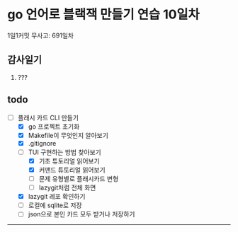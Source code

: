 # go 언어로 블랙잭 만들기 연습 10일차

1일1커밋 무사고: 691일차

## 감사일기

1. ???

## todo

- [ ] 플래시 카드 CLI 만들기
  - [x] go 프로젝트 초기화
  - [x] Makefile이 무엇인지 알아보기
  - [x] .gitignore
  - [ ] TUI 구현하는 방법 찾아보기
    - [x] 기초 튜토리얼 읽어보기
    - [x] 커맨드 튜토리얼 읽어보기
    - [ ] 문제 유형별로 플래시카드 변형
    - [ ] lazygit처럼 전체 화면
  - [x] lazygit 레포 확인하기
  - [ ] 로컬에 sqlite로 저장
  - [ ] json으로 본인 카드 모두 받거나 저장하기

---



